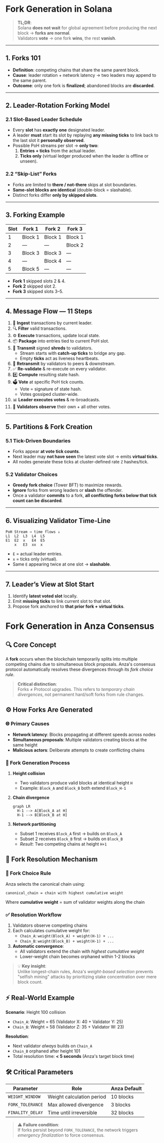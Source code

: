 #  Fork Generation in Solana

> **TL;DR**:  
> Solana **does not wait** for global agreement before producing the next block → **forks are normal**.  
> Validators **vote** → one fork **wins**, the rest **vanish**.

---

## 1. Forks 101  
- **Definition**: competing chains that share the same parent block.  
- **Cause**: leader rotation + network latency → two leaders may append to the same parent.  
- **Outcome**: only one fork is **finalized**; abandoned blocks are **discarded**.

---

## 2. Leader-Rotation Forking Model  

### 2.1 Slot-Based Leader Schedule  
- Every **slot** has **exactly one** designated leader.  
- A leader **must** start its slot by replaying **any missing ticks** to link back to the last slot it **personally observed**.  
- Possible PoH streams per slot → **only two**:  
  1. **Entries + ticks** from the actual leader.  
  2. **Ticks only** (virtual ledger produced when the leader is offline or unseen).

### 2.2 “Skip-List” Forks  
- Forks are limited to **there / not-there** skips at slot boundaries.  
- **Same-slot blocks are identical** (double-block = slashable).  
- Distinct forks differ **only by skipped slots**.

---

## 3. Forking Example  

| Slot | Fork 1 | Fork 2 | Fork 3 |
|------|--------|--------|--------|
| 1    | Block 1 | Block 1 | Block 1 |
| 2    | —       | —       | Block 2 |
| 3    | Block 3 | Block 3 | —       |
| 4    | —       | Block 4 | —       |
| 5    | Block 5 | —       | —       |

- **Fork 1** skipped slots 2 & 4.  
- **Fork 2** skipped slot 2.  
- **Fork 3** skipped slots 3–5.

---

## 4. Message Flow — 11 Steps  

1. 🚪 **Ingest** transactions by current leader.  
2. 🔍 **Filter** valid transactions.  
3. ⚙️ **Execute** transactions, update local state.  
4. 📦 **Package** into entries tied to current PoH slot.  
5. 📡 **Transmit** signed **shreds** to validators.  
   - Stream starts with **catch-up ticks** to bridge any gap.  
   - Empty **ticks** act as liveness heartbeats.  
6. 🔄 **Retransmit** by validators to peers & downstream.  
7. ✅ **Re-validate** & re-execute on every validator.  
8. #️⃣ **Compute** resulting state hash.  
9. 🗳️ **Vote** at specific PoH tick counts.  
   - Vote = signature of state hash.  
   - Votes gossiped cluster-wide.  
10. 📊 **Leader executes votes** & re-broadcasts.  
11. 👀 **Validators observe** their own + all other votes.

---

## 5. Partitions & Fork Creation  

### 5.1 Tick-Driven Boundaries  
- Forks appear **at vote tick counts**.  
- Next leader may **not have seen** the latest vote slot → emits **virtual ticks**.  
- All nodes generate these ticks at cluster-defined rate `Z` hashes/tick.

### 5.2 Validator Choices  
- **Greedy fork choice** (Tower BFT) to maximize rewards.  
- **Ignore** forks from wrong leaders or **slash** the offender.  
- Once a validator **commits** to a fork, **all conflicting forks below that tick count can be discarded**.

---

## 6. Visualizing Validator Time-Line  

```
PoH Stream → time flows ↓
L1  L2  L3  L4  L5
E1  E2  x   E4  E5
    x   E3  xx  x
```
- `E` = actual leader entries.  
- `x` = ticks only (virtual).  
- Same `E` appearing twice at one slot → **slashable**.

---

## 7. Leader’s View at Slot Start  

1. Identify **latest voted slot** locally.  
2. Emit **missing ticks** to link current slot to that slot.  
3. Propose fork anchored to **that prior fork + virtual ticks**.



# Fork Generation in Anza Consensus

## 🔍 Core Concept
A **fork** occurs when the blockchain temporarily splits into multiple competing chains due to simultaneous block proposals. Anza's consensus protocol automatically resolves these divergences through its *fork choice rule*.

> **Critical distinction**:  
> Forks ≠ Protocol upgrades. This refers to *temporary chain divergences*, not permanent hard/soft forks from rule changes.

## ⚙️ How Forks Are Generated

### 🌐 Primary Causes
- **Network latency**: Blocks propagating at different speeds across nodes
- **Simultaneous proposals**: Multiple validators creating blocks at the same height
- **Malicious actors**: Deliberate attempts to create conflicting chains

### 🔄 Fork Generation Process
1. **Height collision**
   - Two validators produce valid blocks at identical height `H`
   - Example: `Block_A` and `Block_B` both extend `Block_H-1`

2. **Chain divergence**
   ```mermaid
   graph LR
     H-1 --> A[Block_A at H]
     H-1 --> B[Block_B at H]
   ```

3. **Network partitioning**
   - Subset 1 receives `Block_A` first → builds on `Block_A`
   - Subset 2 receives `Block_B` first → builds on `Block_B`
   - *Result*: Two competing chains at height `H+1`

## 🧠 Fork Resolution Mechanism

### 🔎 Fork Choice Rule
Anza selects the canonical chain using:
```
canonical_chain = chain with highest cumulative weight
```
Where **cumulative weight** = sum of validator weights along the chain

### ✅ Resolution Workflow
1. Validators observe competing chains
2. Each calculates cumulative weight for:
   - `Chain_A`: `weight(Block_A) + weight(H-1) + ...`
   - `Chain_B`: `weight(Block_B) + weight(H-1) + ...`
3. **Automatic convergence**:
   - All validators extend the chain with *highest cumulative weight*
   - Lower-weight chain becomes orphaned within 1-2 blocks

> 💡 **Key insight**:  
> Unlike longest-chain rules, Anza's *weight-based selection* prevents "selfish mining" attacks by prioritizing stake concentration over mere block count.

## ⚡ Real-World Example
**Scenario**: Height 100 collision
- `Chain_A`: Weight = 65 (Validator X: 40 + Validator Y: 25)
- `Chain_B`: Weight = 58 (Validator Z: 35 + Validator W: 23)

**Resolution**:
- Next validator *always* builds on `Chain_A`
- `Chain_B` orphaned after height 101
- Total resolution time: **< 5 seconds** (Anza's target block time)

## 🛠️ Critical Parameters
| Parameter | Role | Anza Default |
|----------|------|--------------|
| `WEIGHT_WINDOW` | Weight calculation period | 10 blocks |
| `FORK_TOLERANCE` | Max allowed divergence | 3 blocks |
| `FINALITY_DELAY` | Time until irreversible | 32 blocks |

> ⚠️ **Failure condition**:  
> If forks persist beyond `FORK_TOLERANCE`, the network triggers *emergency finalization* to force consensus.